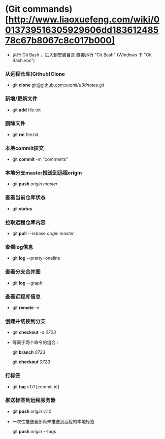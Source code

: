 # (Git commands)[http://www.liaoxuefeng.com/wiki/0013739516305929606dd18361248578c67b8067c8c017b000]

* 运行 Git Bash ，进入到安装目录 直接运行 "Git Bash" (Windows 下 "Git Bash.vbs")

### 从远程仓库(Github)Clone
- git **clone** git@github.com:*xuanll*/*u3dnotes*.git 

### 新增/更新文件
- git **add** file.txt

### 删除文件
- git **rm** file.txt

### 本地commit提交
- git **commit** -m "comments"

### 本地分支master推送到远程origin
- git **push** *origin master*

### 查看当前仓库状态
- git **status**

### 拉取远程仓库内容
- git **pull** --rebase *origin master*

### 查看log信息 
- git **log** --pretty=oneline

### 查看分支合并图
- git **log** --graph 

### 查看远程库信息
- git **remote** -v 

### 创建并切换到分支
- git **checkout** -b *0723*
- 等同于两个命令的组合：

  git **branch** *0723*
  
  git **checkout** *0723*
 
### 打标签
- git **tag** *v1.0* [commit id]

### 推送标签到远程服务器
- git **push** *origin* *v1.0*
- 一次性推送全部尚未推送到远程的本地标签

  git **push** *origin* --tags
  